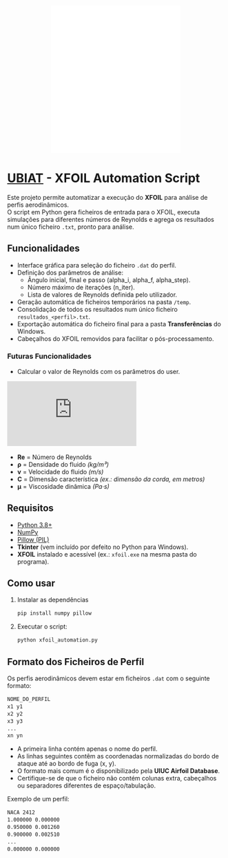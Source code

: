 <div align="center">
  <img src="img/LOGO-UBIAT_white-02.png" width="300">
</div>

# [UBIAT](https://ubiat.aeroubi.pt/) - XFOIL Automation Script

Este projeto permite automatizar a execução do **XFOIL** para análise de perfis aerodinâmicos.  
O script em Python gera ficheiros de entrada para o XFOIL, executa simulações para diferentes números de Reynolds e agrega os resultados num único ficheiro `.txt`, pronto para análise.

## Funcionalidades

- Interface gráfica para seleção do ficheiro `.dat` do perfil.  
- Definição dos parâmetros de análise:
  - Ângulo inicial, final e passo (alpha_i, alpha_f, alpha_step).  
  - Número máximo de iterações (n_iter).  
  - Lista de valores de Reynolds definida pelo utilizador.  
- Geração automática de ficheiros temporários na pasta `/temp`.  
- Consolidação de todos os resultados num único ficheiro `resultados_<perfil>.txt`.  
- Exportação automática do ficheiro final para a pasta **Transferências** do Windows.  
- Cabeçalhos do XFOIL removidos para facilitar o pós-processamento.  

### Futuras Funcionalidades

- Calcular o valor de Reynolds com os parâmetros do user.

![Reynolds](https://latex.codecogs.com/svg.latex?Re%20%3D%20%5Cfrac%7B%5Crho%20%5Ccdot%20v%20%5Ccdot%20L%7D%7B%5Cmu%7D)

- **Re** = Número de Reynolds
- **ρ** = Densidade do fluido *(kg/m³)*  
- **v** = Velocidade do fluido *(m/s)*  
- **C** = Dimensão característica *(ex.: dimensão da corda, em metros)*  
- **μ** = Viscosidade dinâmica *(Pa·s)*  

## Requisitos

- [Python 3.8+](https://www.python.org/downloads/)  
- [NumPy](https://numpy.org/)  
- [Pillow (PIL)](https://pypi.org/project/pillow/)  
- **Tkinter** (vem incluído por defeito no Python para Windows).  
- **XFOIL** instalado e acessível (ex.: `xfoil.exe` na mesma pasta do programa).  

## Como usar

1. Instalar as dependências
   ```bash
   pip install numpy pillow

2. Executar o script:  
   ```bash
   python xfoil_automation.py

## Formato dos Ficheiros de Perfil

Os perfis aerodinâmicos devem estar em ficheiros `.dat` com o seguinte formato: 

```bash
NOME_DO_PERFIL
x1 y1
x2 y2
x3 y3
...
xn yn
```

- A primeira linha contém apenas o nome do perfil.  
- As linhas seguintes contêm as coordenadas normalizadas do bordo de ataque até ao bordo de fuga (x, y).  
- O formato mais comum é o disponibilizado pela **UIUC Airfoil Database**.  
- Certifique-se de que o ficheiro não contém colunas extra, cabeçalhos ou separadores diferentes de espaço/tabulação.  

Exemplo de um perfil:

```bash
NACA 2412
1.000000 0.000000
0.950000 0.001260
0.900000 0.002510
...
0.000000 0.000000
```
